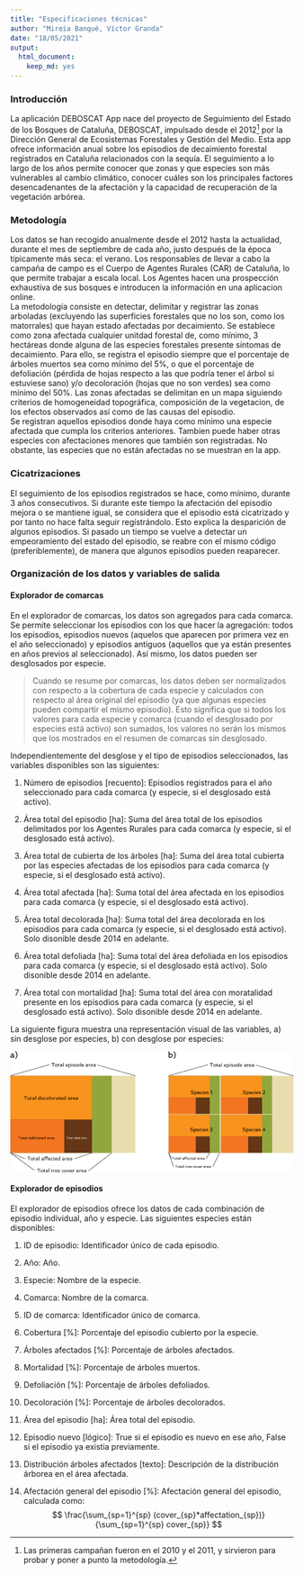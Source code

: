```yaml
---
title: "Especificaciones técnicas"
author: "Mireia Banqué, Víctor Granda"
date: "18/05/2021"
output: 
  html_document: 
    keep_md: yes
---
```




### Introducción

La aplicación DEBOSCAT App nace del proyecto de Seguimiento del Estado de los Bosques de Cataluña, DEBOSCAT,
impulsado desde el 2012[^1] por la Dirección General de Ecosistemas Forestales y Gestión del Medio. Esta
app ofrece información anual sobre los episodios de decaimiento forestal registrados en Cataluña relacionados
con la sequía. El seguimiento a lo largo de los años permite conocer que zonas y que especies son más
vulnerables al cambio climático, conocer cuáles son los principales factores desencadenantes de la afectación
y la capacidad de recuperación de la vegetación arbórea.

### Metodología

Los datos se han recogido anualmente desde el 2012 hasta la actualidad, durante el mes de septiembre de cada
año, justo después de la época típicamente más seca: el verano. Los responsables de llevar a cabo la campaña
de campo es el Cuerpo de Agentes Rurales (CAR) de Cataluña, lo que permite trabajar a escala local. Los
Agentes hacen una prospección exhaustiva de sus bosques e introducen la información en una aplicacion online.  
La metodología consiste en detectar, delimitar y registrar las zonas arboladas (excluyendo las superficies
forestales que no los son, como los matorrales) que hayan estado afectadas por decaimiento. Se establece como
zona afectada cualquier unitdad forestal de, como mínimo, 3 hectáreas donde alguna de las especies forestales
presente síntomas de decaimiento. Para ello, se registra el episodio siempre que el porcentaje de árboles
muertos sea como mínimo del 5%, o que el porcentaje de defoliación (pérdida de hojas respecto a las que podría
tener el árbol si estuviese sano) y/o decoloración (hojas que no son verdes) sea como mínimo del 50%. Las
zonas afectadas se delimitan en un mapa siguiendo criterios de homogeneidad topográfica, composición de la
vegetacion, de los efectos observados así como de las causas del episodio.  
Se registran aquellos episodios donde haya como mínimo una especie afectada que cumpla los criterios anteriores.
Tambien puede haber otras especies con afectaciones menores que también son registradas. No obstante, las
especies que no están afectadas no se muestran en la app.

### Cicatrizaciones

El seguimiento de los episodios registrados se hace, como mínimo, durante 3 años consecutivos. Si durante este
tiempo la afectación del episodio mejora o se mantiene igual, se considera que el episodio está cicatrizado y
por tanto no hace falta seguir regístrándolo. Esto explica la desparición de algunos episodios. Si pasado un
tiempo se vuelve a detectar un empeoramiento del estado del episodio, se reabre con el mismo código
(preferiblemente), de manera que algunos episodios pueden reaparecer.

### Organización de los datos y variables de salida

#### Explorador de comarcas

En el explorador de comarcas, los datos son agregados para cada comarca. Se permite seleccionar los episodios
con los que hacer la agregación: todos los episodios, episodios nuevos (aquelos que aparecen por primera vez
en el año seleccionado) y episodios antiguos (aquellos que ya están presentes en años previos al seleccionado).
Así mismo, los datos pueden ser desglosados por especie.

  > Cuando se resume por comarcas, los datos deben ser normalizados con respecto a la cobertura de cada
  especie y calculados con respecto al área original del episodio (ya que algunas especies pueden
  compartir el mismo episodio). Esto significa que si todos los valores para cada especie y comarca
  (cuando el desglosado por especies está activo) son sumados, los valores no serán los mismos que los
  mostrados en el resumen de comarcas sin desglosado.

Independientemente del desglose y el tipo de episodios seleccionados, las variables disponibles son las
siguientes:

1. Número de episodios [recuento]: Episodios registrados para el año seleccionado para cada comarca (y especie,
  si el desglosado está activo).

1. Área total del episodio [ha]: Suma del área total de los episodios delimitados por los Agentes Rurales para
  cada comarca (y especie, si el desglosado está activo).
  
1. Área total de cubierta de los árboles [ha]: Suma del área total cubierta por las especies afectadas de los
  episodios para cada comarca (y especie, si el desglosado está activo).
  
1. Área total afectada [ha]: Suma total del área afectada en los episodios para cada comarca (y especie, si el
  desglosado está activo).

1. Área total decolorada [ha]: Suma total del área decolorada en los episodios para cada comarca (y especie,
  si el desglosado está activo). Solo disonible desde 2014 en adelante.
  
1. Área total defoliada [ha]: Suma total del área defoliada en los episodios para cada comarca (y especie,
  si el desglosado está activo). Solo disonible desde 2014 en adelante.
  
1. Área total con mortalidad [ha]: Suma total del área con moratalidad presente en los episodios para cada
  comarca (y especie, si el desglosado está activo). Solo disonible desde 2014 en adelante.

La siguiente figura muestra una representación visual de las variables, a) sin desglose por especies, b) con
desglose por especies:


<img src="images/tech_specs_figure_1.png" width="829" style="display: block; margin: auto;" />

#### Explorador de episodios

El explorador de episodios ofrece los datos de cada combinación de episodio individual, año y especie. Las
siguientes especies están disponibles:

1. ID de episodio: Identificador único de cada episodio.

1. Año: Año.

1. Especie: Nombre de la especie.

1. Comarca: Nombre de la comarca.

1. ID de comarca: Identificador único de comarca.

1. Cobertura [%]: Porcentaje del episodio cubierto por la especie.

1. Árboles afectados [%]: Porcentaje de árboles afectados.

1. Mortalidad [%]: Porcentaje de árboles muertos.

1. Defoliación [%]: Porcentaje de árboles defoliados.

1. Decoloración [%]: Porcentaje de árboles decolorados.

1. Área del episodio [ha]: Área total del episodio.

1. Episodio nuevo [lógico]: True si el episodio es nuevo en ese año, False si el episodio ya existia previamente.

1. Distribución árboles afectados [texto]: Descripción de la distribución árborea en el área afectada.

1. Afectación general del episodio [%]: Afectación general del episodio, calculada como:
  $$
  \frac{\sum_{sp=1}^{sp} (cover_{sp}*affectation_{sp})}{\sum_{sp=1}^{sp} cover_{sp}}
  $$




[^1]: Las primeras campañan fueron en el 2010 y el 2011, y sirvieron para probar y poner a punto la metodología.
